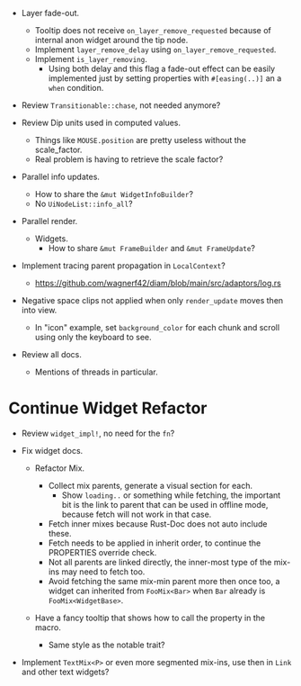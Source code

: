 * Layer fade-out.
    - Tooltip does not receive `on_layer_remove_requested` because of internal anon widget around the tip node.
    - Implement `layer_remove_delay` using `on_layer_remove_requested`.
    - Implement `is_layer_removing`.
        - Using both delay and this flag a fade-out effect can be easily implemented 
          just by setting properties with `#[easing(..)]` an a `when` condition.

* Review `Transitionable::chase`, not needed anymore?
* Review Dip units used in computed values.
    - Things like `MOUSE.position` are pretty useless without the scale_factor.
    - Real problem is having to retrieve the scale factor?

* Parallel info updates.
    - How to share the `&mut WidgetInfoBuilder`?
    - No `UiNodeList::info_all`?

* Parallel render.
    - Widgets.
        - How to share `&mut FrameBuilder` and `&mut FrameUpdate`?

* Implement tracing parent propagation in `LocalContext`?
    - https://github.com/wagnerf42/diam/blob/main/src/adaptors/log.rs

* Negative space clips not applied when only `render_update` moves then into view.
    - In "icon" example, set `background_color` for each chunk and scroll using only the keyboard to see.

* Review all docs.
    - Mentions of threads in particular.

# Continue Widget Refactor

* Review `widget_impl!`, no need for the `fn`?
* Fix widget docs.
    - Refactor Mix.
        - Collect mix parents, generate a visual section for each.
            - Show `loading..` or something while fetching, the important bit is the link to parent that can
              be used in offline mode, because fetch will not work in that case.
        - Fetch inner mixes because Rust-Doc does not auto include these.
        - Fetch needs to be applied in inherit order, to continue the PROPERTIES override check.
        - Not all parents are linked directly, the inner-most type of the mix-ins may need to fetch too.
        - Avoid fetching the same mix-min parent more then once too, a widget can inherited from `FooMix<Bar>` when
          `Bar` already is `FooMix<WidgetBase>`.

    - Have a fancy tooltip that shows how to call the property in the macro.
        - Same style as the notable trait?

* Implement `TextMix<P>` or even more segmented mix-ins, use then in `Link` and other text widgets?